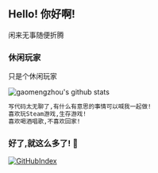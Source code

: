 ## Hello! 你好啊!

闲来无事随便折腾

### 休闲玩家

只是个休闲玩家

![gaomengzhou's github stats](https://github-readme-stats.vercel.app/api?username=gaomengzhou&show_icons=true)

```markdown
写代码太无聊了,有什么有意思的事情可以喊我一起做!
喜欢玩Steam游戏,生存游戏!
喜欢喝酒唱歌,不喜欢回家!
```

### 好了,就这么多了! 👋 

[![GitHubIndex](https://img.shields.io/badge/%F0%9F%8F%A0-gaomengzhou-informational)](https://github.com/gaomengzhou)
